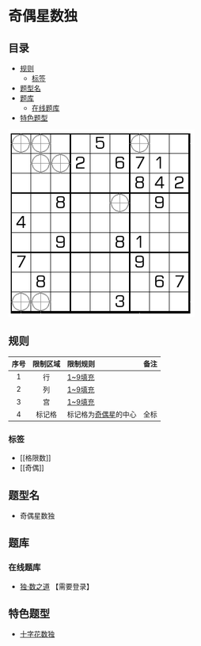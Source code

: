 # 奇偶星数独
<!-- START doctoc generated TOC please keep comment here to allow auto update -->
<!-- DON'T EDIT THIS SECTION, INSTEAD RE-RUN doctoc TO UPDATE -->
## 目录

- [规则](#%E8%A7%84%E5%88%99)
  - [标签](#%E6%A0%87%E7%AD%BE)
- [题型名](#%E9%A2%98%E5%9E%8B%E5%90%8D)
- [题库](#%E9%A2%98%E5%BA%93)
  - [在线题库](#%E5%9C%A8%E7%BA%BF%E9%A2%98%E5%BA%93)
- [特色题型](#%E7%89%B9%E8%89%B2%E9%A2%98%E5%9E%8B)

<!-- END doctoc generated TOC please keep comment here to allow auto update -->

![题](../../../../images/sudoku/奇偶星数独.png)

## 规则

| 序号  | 限制区域 | 限制规则         | 备注  |
|:---:|:----:|:-------------|:---:|
|  1  |  行   | [1~9填充]      |     |
|  2  |  列   | [1~9填充]      |     |
|  3  |  宫   | [1~9填充]      |     |
|  4  | 标记格  | 标记格为[奇偶星]的中心 | 全标  |

### 标签

- [[格限数]]
- [[奇偶]]

## 题型名

- 奇偶星数独

## 题库

### 在线题库

- [独·数之道](http://www.sudokufans.org.cn/lx/game.index.php?type=mine2) 【需要登录】

## 特色题型

- [十字花数独](十字花数独.md)

[1~9填充]: ../../../../rules.md#1to9填充
[奇偶星]: ../../../../rules.md#奇偶星
